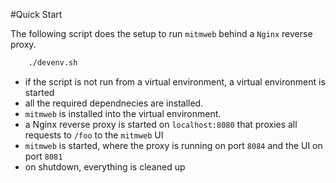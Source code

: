 #Quick Start

The following script does the setup to run `mitmweb` behind a `Nginx` reverse proxy.

```bash
    ./devenv.sh
```

* if the script is not run from a virtual environment, a virtual environment is started
* all the required dependnecies are installed.
* `mitmweb` is installed into the virtual environment.
* a Nginx reverse proxy is started on `localhost:8080` that proxies all requests to `/foo` to the `mitmweb` UI
* `mitmweb` is started, where the proxy is running on port `8084` and the UI on port `8081`
* on shutdown, everything is cleaned up

